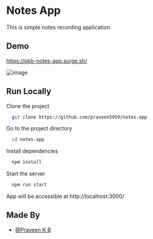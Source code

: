 # Notes App

This is simple notes recording application.

## Demo

https://pkb-notes-app.surge.sh/

![image](https://user-images.githubusercontent.com/30530587/158602037-9a7b0a6b-5432-4ee4-baf2-63fa12c4bacb.png)

## Run Locally

Clone the project

```bash
  git clone https://github.com/praveen5959/notes-app
```

Go to the project directory

```bash
  cd notes-app
```

Install dependencies

```bash
  npm install
```

Start the server

```bash
  npm run start
```
App will be accessible at http://localhost:3000/

## Made By

- [@Praveen K B](https://github.com/praveen5959)
